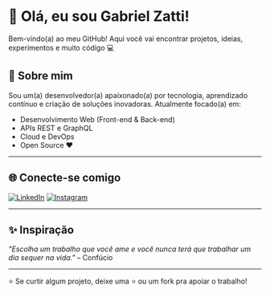# 👋 Olá, eu sou Gabriel Zatti!

Bem-vindo(a) ao meu GitHub! Aqui você vai encontrar projetos, ideias, experimentos e muito código 💻

## 🚀 Sobre mim
Sou um(a) desenvolvedor(a) apaixonado(a) por tecnologia, aprendizado contínuo e criação de soluções inovadoras. Atualmente focado(a) em:

- Desenvolvimento Web (Front-end & Back-end)
- APIs REST e GraphQL
- Cloud e DevOps
- Open Source ❤️

---

## 🌐 Conecte-se comigo

[![LinkedIn](https://img.shields.io/badge/LinkedIn-0077B5?style=for-the-badge&logo=linkedin&logoColor=white)](https://www.linkedin.com/in/gabriel-zatti/)
[![Instagram](https://img.shields.io/badge/Instagram-E4405F?style=for-the-badge&logo=instagram&logoColor=white)](https://www.instagram.com/zatti.gabriel/)

---


## ✨ Inspiração

_"Escolha um trabalho que você ame e você nunca terá que trabalhar um dia sequer na vida."_ – Confúcio

---

⭐️ Se curtir algum projeto, deixe uma ⭐ ou um fork pra apoiar o trabalho!

